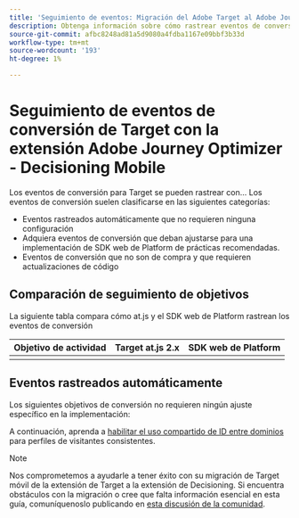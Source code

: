 ```yaml
---
title: 'Seguimiento de eventos: Migración del Adobe Target al Adobe Journey Optimizer, extensión de Decisioning Mobile'
description: Obtenga información sobre cómo rastrear eventos de conversión de Adobe Target mediante la extensión Adobe Journey Optimizer - Decisioning Mobile
source-git-commit: afbc8248ad81a5d9080a4fdba1167e09bbf3b33d
workflow-type: tm+mt
source-wordcount: '193'
ht-degree: 1%

---
```


# Seguimiento de eventos de conversión de Target con la extensión Adobe Journey Optimizer - Decisioning Mobile

Los eventos de conversión para Target se pueden rastrear con... Los eventos de conversión suelen clasificarse en las siguientes categorías:

* Eventos rastreados automáticamente que no requieren ninguna configuración
* Adquiera eventos de conversión que deban ajustarse para una implementación de SDK web de Platform de prácticas recomendadas.
* Eventos de conversión que no son de compra y que requieren actualizaciones de código

## Comparación de seguimiento de objetivos

La siguiente tabla compara cómo at.js y el SDK web de Platform rastrean los eventos de conversión

| Objetivo de actividad | Target at.js 2.x | SDK web de Platform |
|---|---|---|
| | | |


## Eventos rastreados automáticamente

Los siguientes objetivos de conversión no requieren ningún ajuste específico en la implementación:



A continuación, aprenda a [habilitar el uso compartido de ID entre dominios](cross-domain.md) para perfiles de visitantes consistentes.

>[!NOTE]
>
>Nos comprometemos a ayudarle a tener éxito con su migración de Target móvil de la extensión de Target a la extensión de Decisioning. Si encuentra obstáculos con la migración o cree que falta información esencial en esta guía, comuníquenoslo publicando en [esta discusión de la comunidad](https://experienceleaguecommunities.adobe.com/t5/adobe-experience-platform-data/tutorial-discussion-migrate-target-from-at-js-to-web-sdk/m-p/575587#M463).
